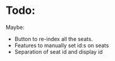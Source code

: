 # Todo:

Maybe:

* Button to re-index all the seats.
* Features to manually set id:s on seats
* Separation of seat id and display id
